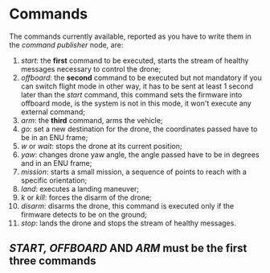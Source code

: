 # Commands

The commands currently available, reported as you have to write them in the *command publisher* node, are:

1. *start*: the **first** command to be executed, starts the stream of healthy messages necessary to control the drone;
2. *offboard*: the **second** command to be executed but not mandatory if you can switch flight mode in other way, it has to be sent at least 1 second later than the *start* command, this command sets the firmware into offboard mode, is the system is not in this mode, it won't execute any external command;
3. *arm*: the **third** command, arms the vehicle;
4. *go*: set a new destination for the drone, the coordinates passed have to be in an ENU frame;
5. *w* or *wait*: stops the drone at its current position;
6. *yaw*: changes drone yaw angle, the angle passed have to be in degrees and in an ENU frame;
7. *mission*: starts a small mission, a sequence of points to reach with a specific orientation;
8. *land*: executes a landing maneuver;
9. *k* or *kill*: forces the disarm of the drone;
10. *disarm*: disarms the drone, this command is executed only if the firmware detects to be on the ground;
11. *stop*: lands the drone and stops the stream of healthy messages.

## ***START, OFFBOARD*** AND ***ARM*** must be the first three commands 
